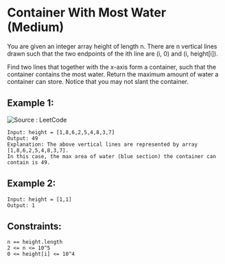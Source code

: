 # Container With Most Water (Medium)

You are given an integer array height of length n. 
There are n vertical lines drawn such that the two endpoints of the 
ith line are (i, 0) and (i, height[i]).

Find two lines that together with the x-axis form a container, such that the container contains the most water.
Return the maximum amount of water a container can store.
Notice that you may not slant the container.

## Example 1:
![Source : LeetCode](https://s3-lc-upload.s3.amazonaws.com/uploads/2018/07/17/question_11.jpg=250x250)
    
    Input: height = [1,8,6,2,5,4,8,3,7]
    Output: 49
    Explanation: The above vertical lines are represented by array [1,8,6,2,5,4,8,3,7]. 
    In this case, the max area of water (blue section) the container can contain is 49.

## Example 2:
    Input: height = [1,1]
    Output: 1
 

## Constraints:
    n == height.length
    2 <= n <= 10^5
    0 <= height[i] <= 10^4